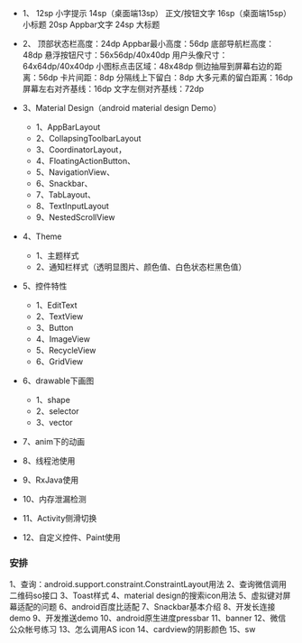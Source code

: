 
* 1、
    12sp 小字提示
    14sp（桌面端13sp） 正文/按钮文字
    16sp（桌面端15sp） 小标题
    20sp Appbar文字
    24sp 大标题
  
* 2、
    顶部状态栏高度：24dp
    Appbar最小高度：56dp
    底部导航栏高度：48dp
    悬浮按钮尺寸：56x56dp/40x40dp
    用户头像尺寸：64x64dp/40x40dp
    小图标点击区域：48x48dp
    侧边抽屉到屏幕右边的距离：56dp
    卡片间距：8dp
    分隔线上下留白：8dp
    大多元素的留白距离：16dp
    屏幕左右对齐基线：16dp
    文字左侧对齐基线：72dp
    
* 3、Material Design（android material design Demo）
    - 1、AppBarLayout
    - 2、CollapsingToolbarLayout
    - 3、CoordinatorLayout，
    - 4、FloatingActionButton、
    - 5、NavigationView、
    - 6、Snackbar、
    - 7、TabLayout、
    - 8、TextInputLayout
    - 9、NestedScrollView

* 4、Theme
    - 1、主题样式
    - 2、通知栏样式（透明显图片、颜色值、白色状态栏黑色值）
    
* 5、控件特性
    - 1、EditText
    - 2、TextView
    - 3、Button
    - 4、ImageView
    - 5、RecycleView
    - 6、GridView

* 6、drawable下画图
    - 1、shape
    - 2、selector
    - 3、vector

* 7、anim下的动画

* 8、线程池使用

* 9、RxJava使用

* 10、内存泄漏检测

* 11、Activity侧滑切换

* 12、自定义控件、Paint使用

### 安排
1、查询：android.support.constraint.ConstraintLayout用法
2、查询微信调用二维码so接口
3、Toast样式
4、material design的搜索icon用法
5、虚拟键对屏幕适配的问题
6、android百度比适配
7、Snackbar基本介绍
8、开发长连接demo 
9、开发推送demo
10、android原生进度pressbar
11、banner
12、微信公众帐号练习
13、怎么调用AS icon
14、cardview的阴影颜色
15、sw